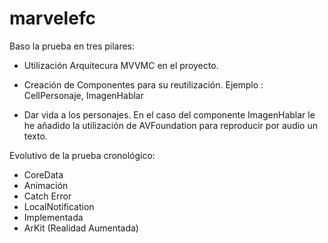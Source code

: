 # marvelefc

Baso la prueba en tres pilares:

- Utilización Arquitecura MVVMC en el proyecto.

- Creación de Componentes para su reutilización. 
	Ejemplo : CellPersonaje, ImagenHablar

- Dar vida a los personajes. En el caso del componente ImagenHablar le he añadido
la utilización de AVFoundation para reproducir por audio un texto. 

Evolutivo de la prueba cronológico:

- CoreData
- Animación
- Catch Error
- LocalNotification
- Implementada 
- ArKit (Realidad Aumentada)

